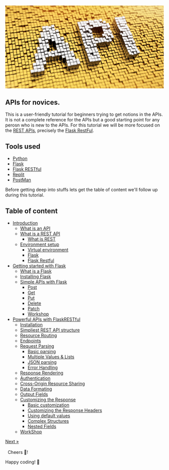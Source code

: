 ![API](resources/assets/images/api.png)
## APIs for novices.

This is a user-friendly tutorial for beginners trying to get notions in the APIs. It is not a complete reference for the APIs but a good starting point for any perosn who is new to the APIs. For this tutorial we will be more focused on the [REST APIs](https://en.wikipedia.org/wiki/Representational_state_transfer), precisely the [Flask RestFul](https://flask-restful.readthedocs.io/en/latest/).

## Tools used
- [Python](https://python.org)
- [Flask](https://flask.palletsprojects.com/en/2.2.x/)
- [Flask RESTful](https://flask-restful.readthedocs.io/en/latest/)
- [Replit](https://replit.com)
- [PostMan](https://www.postman.com/)

Before getting deep into stuffs lets get the table of content we'll follow up during this tutorial.

## Table of content

- [Introduction](./introduction/introduction.md#introduction)
    - [What is an API](./introduction/introduction.md#what-is-an-api)
    - [What is a REST API](./introduction/introduction.md#what-is-a-rest-api)
        - [What is REST](#what-is-rest) 
    - [Environment setup](#python-environment-setup)
        - [Virtual environment](#virtual-environment)
        - [Flask](#flask)
        - [Flask Restful](#flask-restful)
- [Getting started with Flask](#getting-started-with-flask)
    - [What is a Flask](#what-is-a-flask)
    - [Installing Flask](#installing-flask)
    - [Simple APIs with Flask](#simple-apis-with-flask)
        - [Post](#post)
        - [Get](#get)
        - [Put](#put)
        - [Delete](#delete)
        - [Patch](#patch)
        - [Workshop]()
- [Powerful APIs with FlaskRESTful](#powerful-apis-with-flaskrestful)
    - [Installation](#installation)
    - [Simpliest REST API structure](#simpliest-rest-api-structure)
    - [Resource Routing](#resource-routing)
    - [Endpoints](#endpoints)
    - [Request Parsing](#request-parsing)
        - [Basic parsing](#basic-parsing)
        - [Multiple Values & Lists](#multiple-values-and-lists)
        - [JSON parsing](#json-parsing)
        - [Error Handling](#error-handling)
    - [Response Rendering](#response-rendering)
    - [Authentication](#authentication)
    - [Cross-Origin Resource Sharing](#cross-origin-resource-sharing)
    - [Data Formating](#data-formatting)
    - [Output Fields](#output-fields)
    - [Customizing the Response](#customizing-the-response)
        - [Basic customization](#basic-customization)
        - [Customizing the Response Headers](#customizing-the-response-headers)
        - [Using default values](#using-default-values)
        - [Complex Structures](#complex-structures)
        - [Nested Fields](#nested-fields)
    - [WorkShop]()

<a href="./introduction/introduction.md" class="float-md-right color-bg-success-emphasis">Next &raquo;</a>
<br/><br/>
&nbsp;
Cheers 🍻!

Happy coding! 🚀